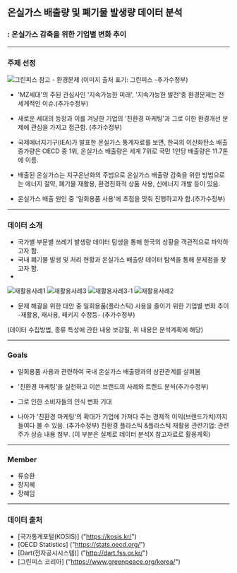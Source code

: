 
## 온실가스 배출량 및 폐기물 발생량 데이터 분석 
### : 온실가스 감축을 위한 기업별 변화 추이
---------------------------------------------------------------
### 주제 선정
![그린피스 참고 - 환경문제](https://user-images.githubusercontent.com/75402257/107052585-32be5800-6811-11eb-891c-53705321fc09.JPG)
(이미지 출처 표기: 그린피스 -추가수정부)

- 'MZ세대'의 주된 관심사인 '지속가능한 미래', '지속가능한 발전'중 환경문제는 전세계적인 이슈.(추가수정부)
- 새로운 세대의 등장과 이를 겨냥한 기업의 '친환경 마케팅'과 그로 이한 환경개선 문제에 관심을 가지고 접근함. (추가수정부)
  

- 국제에너지기구(IEA)가 발표한 온실가스 통계자료를 보면, 한국의 이산화탄소 배출 증가량은 OECD 중 1위, 
  온실가스 배출량은 세계 7위로 국민 1인당 배출량은 11.7톤에 이름.
- 배출된 온실가스는 지구온난화의 주범으로 온실가스 배출량 감축을 위한 방법으로는 
에너지 절약, 폐기물 재활용, 환경친화적 상품 사용, 신에너지 개발 등이 있음.

- 온실가스 배출 원인 중 '일회용품 사용'에 초점을 맞춰 진행하고자 함.(추가수정부)
-------------------------------------------------------------------
### 데이터 소개

- 국가별 부문별 쓰레기 발생량 데이터 탐생을 통해 한국의 상황을 객관적으로 파악하고자 함.
- 국내 폐기물 발생 및 처리 현황과 온실가스 배출량 데이터 탐색을 통해 문제점을 찾고자 함.
-
![재활용사례1](https://user-images.githubusercontent.com/75402257/107055122-4f0fc400-6814-11eb-929d-c9bf12091307.JPG)
![재활용사례3](https://user-images.githubusercontent.com/75402257/107055251-6ea6ec80-6814-11eb-9c14-d9707c8c5bda.JPG)
![재활용사례3-1](https://user-images.githubusercontent.com/75402257/107055259-6f3f8300-6814-11eb-9f41-18f57bafa572.JPG)
![재활용사례2](https://user-images.githubusercontent.com/75402257/107055261-6fd81980-6814-11eb-8c1c-82d12b5fb3a0.JPG)
- 문제 해결을 위한 대안 중 일회용품(플라스틱) 사용을 줄이기 위한 기업별 변화 추이 -재활용, 재사용, 패키지 수정등- (추가수정부)

(데이터 수집방법, 종류 특성에 관한 내용 보강필, 위 내용은 분석계획에 해당)


---------------------------------------------------------------
### Goals
- 일회용품 사용과 관련하여 국내 온실가스 배출량과의 상관관계를 살펴봄

- '친환경 마케팅'을 실천하고 이쓴 브랜드의 사례와 트렌드 분석(추가수정부)
- 그로 인한 소비자들의 인식 변화 기대

- 나아가 '친환경 마케팅'의 확대가 기업에 가져다 주는 경제적 이익(브랜드가치)까지 들여다 볼 수 있음. (추가수정부)
  친환경 플라스틱 &플라스틱 재활용 관련기업: 관련 주가 상승 내용 첨부. (이 부분은 실제로 데이터 분석X 참고자료로 활용계획) 
----------------------------------------------------------------
### Member
- 류승환
- 장지혜
- 장혜임
-----------------------------------------------------------------
### 데이터 출처

- [국가통계포털(KOSIS)] ("https://kosis.kr/")
- [OECD Statistics] ("https://stats.oecd.org/")
- [Dart(전자공시시스템)] ("http://dart.fss.or.kr/")
- [그린피스 코리아] ("https://www.greenpeace.org/korea/")
